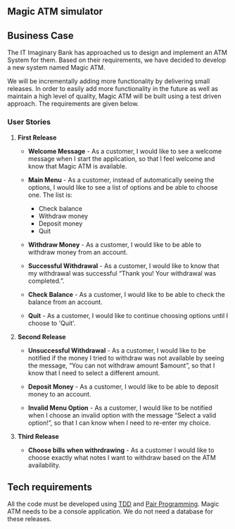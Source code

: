 Magic ATM simulator
-------------------

## Business Case
The IT Imaginary Bank has approached us to design and implement an ATM System for them. Based on their requirements, we have decided to develop a new system named Magic ATM.

We will be incrementally adding more functionality by delivering small releases. In order to easily add more functionality in the future as well as maintain a high level of quality, Magic ATM will be built using a test driven approach. The requirements are given below.

### User Stories
1. **First Release**
    * **Welcome Message** - As a customer, I would like to see a welcome message when I start the application, so that I feel welcome and know that Magic ATM is available.

    * **Main Menu** - As a customer, instead of automatically seeing the options, I would like to see a list of options and be able to choose one. The list is:
      * Check balance
      * Withdraw money
      * Deposit money
      * Quit

    * **Withdraw Money** - As a customer, I would like to be able to withdraw money from an account.

    * **Successful Withdrawal** - As a customer, I would like to know that my withdrawal was successful “Thank you! Your withdrawal was completed.”.

    * **Check Balance** - As a customer, I would like to be able to check the balance from an account.

    * **Quit** - As a customer, I would like to continue choosing options until I choose to 'Quit'.

1. **Second Release**
    * **Unsuccessful Withdrawal** - As a customer, I would like to be notified if the money I tried to withdraw was not available by seeing the message, “You can not withdraw amount $amount”, so that I know that I need to select a different amount.

    * **Deposit Money** - As a customer, I would like to be able to deposit money to an account.

    * **Invalid Menu Option** - As a customer, I would like to be notified when I choose an invalid option with the message “Select a valid option!”, so that I can know when I need to re-enter my choice.

1. **Third Release**
    * **Choose bills when withrdrawing** - As a customer I would like to choose exactly what notes I want to withdraw based on the ATM availability.

## Tech requirements
All the code must be developed using [TDD](https://www.freecodecamp.org/news/test-driven-development-what-it-is-and-what-it-is-not-41fa6bca02a2/) and [Pair Programming](https://www.freecodecamp.org/news/the-benefits-and-pitfalls-of-pair-programming-in-the-workplace-e68c3ed3c81f/). Magic ATM needs to be a console application. We do not need a database for these releases.

